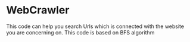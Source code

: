 # WebCrawler
This code can help you search Urls which is connected with the website you are concerning on. 
This code is based on BFS algorithm
